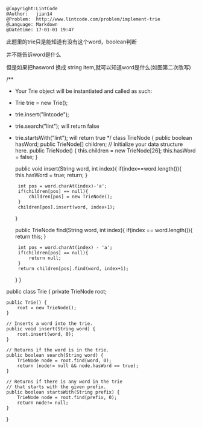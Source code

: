 ```
@Copyright:LintCode
@Author:   jian14
@Problem:  http://www.lintcode.com/problem/implement-trie
@Language: Markdown
@Datetime: 17-01-01 19:47
```

此题里的trie只是能知道有没有这个word，boolean判断

并不能告诉word是什么

但是如果把hasword 换成 string item,就可以知道word是什么(如图第二次改写)


/**
 * Your Trie object will be instantiated and called as such:
 * Trie trie = new Trie();
 * trie.insert("lintcode");
 * trie.search("lint"); will return false
 * trie.startsWith("lint"); will return true
 */
class TrieNode {
    public boolean hasWord;
    public TrieNode[] children;
    // Initialize your data structure here.
    public TrieNode() {
        this.children = new TrieNode[26];
        this.hasWord = false;
    }
    
    public void insert(String word, int index){
        if(index==word.length()){
            this.hasWord = true;
            return;
        }
        
        int pos = word.charAt(index)-'a';
        if(children[pos] == null){
            children[pos] = new TrieNode();
        }
        children[pos].insert(word, index+1);
    }
    
    public TrieNode find(String word, int index){
        if(index == word.length()){
            return this;
        }
        
        int pos = word.charAt(index) - 'a';
        if(children[pos] == null){
            return null;
        }
        return children[pos].find(word, index+1);
    }
}

public class Trie {
    private TrieNode root;

    public Trie() {
        root = new TrieNode();
    }

    // Inserts a word into the trie.
    public void insert(String word) {
        root.insert(word, 0);
    }

    // Returns if the word is in the trie.
    public boolean search(String word) {
        TrieNode node = root.find(word, 0);
        return (node!= null && node.hasWord == true);
    }

    // Returns if there is any word in the trie
    // that starts with the given prefix.
    public boolean startsWith(String prefix) {
        TrieNode node = root.find(prefix, 0);
        return node!= null;
    }
}